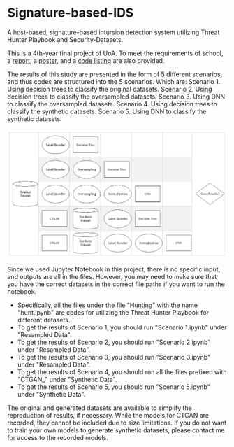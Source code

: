 # Signature-based-IDS
A host-based, signature-based intursion detection system utilizing Threat Hunter Playbook and Security-Datasets.

This is a 4th-year final project of UoA. To meet the requirements of school, a [report](https://github.com/L-yue-0112/Signature-based-IDS/blob/main/SIDS%20using%20imbalanced%20datasets.pdf), 
a [poster](https://github.com/L-yue-0112/Signature-based-IDS/blob/main/Poster.pdf), and a [code listing](https://github.com/L-yue-0112/Signature-based-IDS/blob/main/Code_listings.pdf) are also provided.

The results of this study are presented in the form of 5 different scenarios, and thus codes are structured into
the 5 scenarios. Which are:
Scenario 1. Using decision trees to classify the original datasets.
Scenario 2. Using decision trees to classify the oversampled datasets.
Scenario 3. Using DNN to classify the oversampled datasets.
Scenario 4. Using decision trees to classify the synthetic datasets.
Scenario 5. Using DNN to classify the synthetic datasets.

![workflow](/Images/workflow.png)


Since we used Jupyter Notebook in this project, there is no specific input, and outputs are all in the files.
However, you may need to make sure that you have the correct datasets in the correct file paths if you want to run the notebook.
- Specifically, all the files under the file "Hunting" with the name "hunt.ipynb" are codes for utilizing the Threat Hunter Playbook for different datasets.
- To get the results of Scenario 1, you should run "Scenario 1.ipynb" under "Resampled Data".
- To get the results of Scenario 2, you should run "Scenario 2.ipynb" under "Resampled Data".
- To get the results of Scenario 3, you should run "Scenario 3.ipynb" under "Resampled Data".
- To get the results of Scenario 4, you should run all the files prefixed with "CTGAN_" under "Synthetic Data".
- To get the results of Scenario 5, you should run "Scenario 5.ipynb" under "Synthetic Data".

The original and generated datasets are available to simplify the reproduction of results, if necessary. 
While the models for CTGAN are recorded, they cannot be included due to size limitations. If you do not want to train your own models to generate synthetic datasets, 
please contact me for access to the recorded models.
<!-- Additionally, decision tree graphs are presented under the file "DecisionTree" for reference. -->
